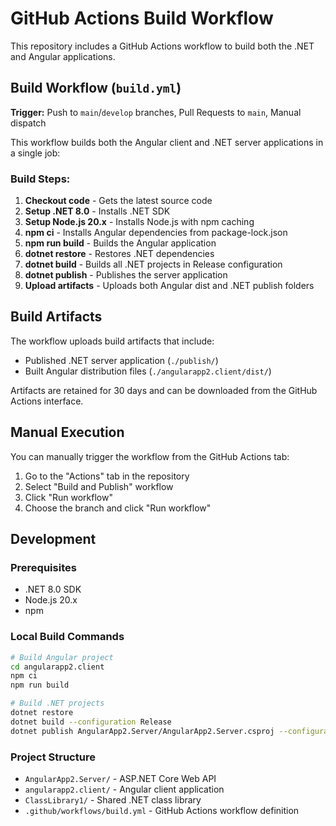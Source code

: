 # GitHub Actions Build Workflow

This repository includes a GitHub Actions workflow to build both the .NET and Angular applications.

## Build Workflow (`build.yml`)

**Trigger:** Push to `main`/`develop` branches, Pull Requests to `main`, Manual dispatch

This workflow builds both the Angular client and .NET server applications in a single job:

### Build Steps:
1. **Checkout code** - Gets the latest source code
2. **Setup .NET 8.0** - Installs .NET SDK
3. **Setup Node.js 20.x** - Installs Node.js with npm caching
4. **npm ci** - Installs Angular dependencies from package-lock.json
5. **npm run build** - Builds the Angular application
6. **dotnet restore** - Restores .NET dependencies
7. **dotnet build** - Builds all .NET projects in Release configuration
8. **dotnet publish** - Publishes the server application
9. **Upload artifacts** - Uploads both Angular dist and .NET publish folders

## Build Artifacts

The workflow uploads build artifacts that include:
- Published .NET server application (`./publish/`)
- Built Angular distribution files (`./angularapp2.client/dist/`)

Artifacts are retained for 30 days and can be downloaded from the GitHub Actions interface.

## Manual Execution

You can manually trigger the workflow from the GitHub Actions tab:
1. Go to the "Actions" tab in the repository
2. Select "Build and Publish" workflow
3. Click "Run workflow"
4. Choose the branch and click "Run workflow"

## Development

### Prerequisites
- .NET 8.0 SDK
- Node.js 20.x
- npm

### Local Build Commands
```bash
# Build Angular project
cd angularapp2.client
npm ci
npm run build

# Build .NET projects
dotnet restore
dotnet build --configuration Release
dotnet publish AngularApp2.Server/AngularApp2.Server.csproj --configuration Release --output ./publish
```

### Project Structure
- `AngularApp2.Server/` - ASP.NET Core Web API
- `angularapp2.client/` - Angular client application
- `ClassLibrary1/` - Shared .NET class library
- `.github/workflows/build.yml` - GitHub Actions workflow definition
